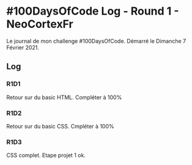 # #100DaysOfCode Log - Round 1 - NeoCortexFr

Le journal de mon challenge #100DaysOfCode. Démarré le Dimanche 7 Février 2021.
## Log

### R1D1 
Retour sur du basic HTML. Compléter à 100%

### R1D2
Retour sur du basic CSS. Cmpléter à 100%

### R1D3
CSS complet. Etape projet 1 ok.
